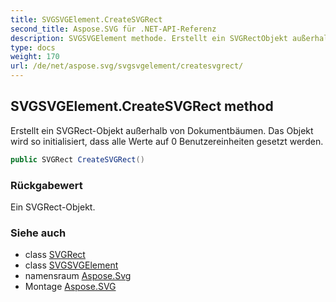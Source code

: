 ```yaml
---
title: SVGSVGElement.CreateSVGRect
second_title: Aspose.SVG für .NET-API-Referenz
description: SVGSVGElement methode. Erstellt ein SVGRectObjekt außerhalb von Dokumentbäumen. Das Objekt wird so initialisiert dass alle Werte auf 0 Benutzereinheiten gesetzt werden.
type: docs
weight: 170
url: /de/net/aspose.svg/svgsvgelement/createsvgrect/
---
```

## SVGSVGElement.CreateSVGRect method

Erstellt ein SVGRect-Objekt außerhalb von Dokumentbäumen. Das Objekt wird so initialisiert, dass alle Werte auf 0 Benutzereinheiten gesetzt werden.

```csharp
public SVGRect CreateSVGRect()
```

### Rückgabewert

Ein SVGRect-Objekt.

### Siehe auch

* class [SVGRect](../../../aspose.svg.datatypes/svgrect/)
* class [SVGSVGElement](../)
* namensraum [Aspose.Svg](../../svgsvgelement/)
* Montage [Aspose.SVG](../../../)


